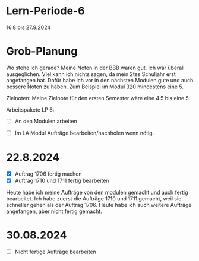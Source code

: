 # Lern-Periode-6

16.8 bis 27.9.2024

# Grob-Planung
Wo stehe ich gerade?
Meine Noten in der BBB waren gut. Ich war überall ausgeglichen. Viel kann ich nichts sagen, da mein 2tes Schuljahr erst angefangen hat. 
Dafür habe ich vor in den nächsten Modulen gute und auch bessere Noten zu haben. Zum Beispiel im Modul 320 mindestens eine 5.

Zielnoten:
Meine Zielnote für den ersten Semester wäre eine 4.5 bis eine 5. 

Arbeitspakete LP 6:
- [ ] An den Modulen arbeiten
- [ ] Im LA Modul Aufträge bearbeiten/nachholen wenn nötig.


# 22.8.2024
- [x] Auftrag 1706 fertig machen
- [x] Auftrag 1710 und 1711 fertig bearbeiten

Heute habe ich meine Aufträge von den modulen gemacht und auch fertig bearbeitet. Ich habe zuerst die Aufträge 1710 und 1711 gemacht, weil sie schneller gehen als der Auftrag 1706. Heute habe ich auch weitere Aufträge angefangen, aber nicht fertig gemacht. 


# 30.08.2024
- [ ] Nicht fertige Aufträge bearbeiten

